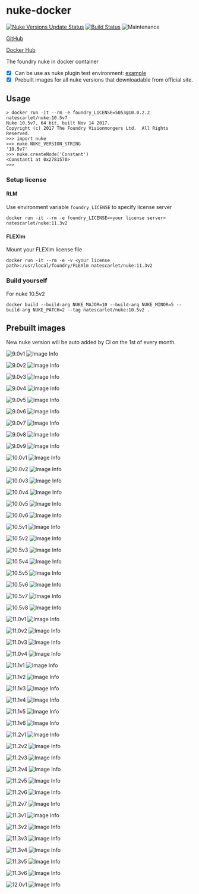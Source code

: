 # nuke-docker

[![Nuke Versions Update Status](https://github.com/NateScarlet/nuke-docker/workflows/update-nuke-versions/badge.svg)](https://github.com/NateScarlet/nuke-docker/actions?query=workflow%3Aupdate-nuke-versions)
[![Build Status](https://img.shields.io/circleci/project/github/NateScarlet/nuke-docker.svg)](https://circleci.com/gh/NateScarlet/nuke-docker)
![Maintenance](https://img.shields.io/maintenance/yes/2020.svg)

[GitHub](https://github.com/NateScarlet/nuke-docker)

[Docker Hub](https://hub.docker.com/r/natescarlet/nuke)

The foundry nuke in docker container

- [x] Can be use as nuke plugin test environment: [example](https://github.com/WuLiFang/Nuke/blob/69239d67ba8b5457c949ce29a5362711c242ac4a/.drone.yml)
- [x] Prebuilt images for all nuke versions that downloadable from official site.

## Usage

```shell
> docker run -it --rm -e foundry_LICENSE=5053@10.0.2.2 natescarlet/nuke:10.5v7
Nuke 10.5v7, 64 bit, built Nov 14 2017.
Copyright (c) 2017 The Foundry Visionmongers Ltd.  All Rights Reserved.
>>> import nuke
>>> nuke.NUKE_VERSION_STRING
'10.5v7'
>>> nuke.createNode('Constant')
<Constant1 at 0x2781570>
>>>
```

### Setup license

#### RLM

Use environment variable `foundry_LICENSE` to specify license server

```shell
docker run -it --rm -e foundry_LICENSE=<your license server> natescarlet/nuke:11.3v2
```

#### FLEXlm

Mount your FLEXlm license file

```shell
docker run -it --rm -e -v <your license path>:/usr/local/foundry/FLEXlm natescarlet/nuke:11.3v2
```

### Build yourself

For nuke 10.5v2

```shell
docker build --build-arg NUKE_MAJOR=10 --build-arg NUKE_MINOR=5 --build-arg NUKE_PATCH=2 --tag natescarlet/nuke:10.5v2 .
```

## Prebuilt images

New nuke version will be auto added by CI on the 1st of every month.

<!-- image badges start -->

![9.0v1](https://images.microbadger.com/badges/version/natescarlet/nuke:9.0v1.svg)
![Image Info](https://images.microbadger.com/badges/image/natescarlet/nuke:9.0v1.svg)

![9.0v2](https://images.microbadger.com/badges/version/natescarlet/nuke:9.0v2.svg)
![Image Info](https://images.microbadger.com/badges/image/natescarlet/nuke:9.0v2.svg)

![9.0v3](https://images.microbadger.com/badges/version/natescarlet/nuke:9.0v3.svg)
![Image Info](https://images.microbadger.com/badges/image/natescarlet/nuke:9.0v3.svg)

![9.0v4](https://images.microbadger.com/badges/version/natescarlet/nuke:9.0v4.svg)
![Image Info](https://images.microbadger.com/badges/image/natescarlet/nuke:9.0v4.svg)

![9.0v5](https://images.microbadger.com/badges/version/natescarlet/nuke:9.0v5.svg)
![Image Info](https://images.microbadger.com/badges/image/natescarlet/nuke:9.0v5.svg)

![9.0v6](https://images.microbadger.com/badges/version/natescarlet/nuke:9.0v6.svg)
![Image Info](https://images.microbadger.com/badges/image/natescarlet/nuke:9.0v6.svg)

![9.0v7](https://images.microbadger.com/badges/version/natescarlet/nuke:9.0v7.svg)
![Image Info](https://images.microbadger.com/badges/image/natescarlet/nuke:9.0v7.svg)

![9.0v8](https://images.microbadger.com/badges/version/natescarlet/nuke:9.0v8.svg)
![Image Info](https://images.microbadger.com/badges/image/natescarlet/nuke:9.0v8.svg)

![9.0v9](https://images.microbadger.com/badges/version/natescarlet/nuke:9.0v9.svg)
![Image Info](https://images.microbadger.com/badges/image/natescarlet/nuke:9.0v9.svg)

![10.0v1](https://images.microbadger.com/badges/version/natescarlet/nuke:10.0v1.svg)
![Image Info](https://images.microbadger.com/badges/image/natescarlet/nuke:10.0v1.svg)

![10.0v2](https://images.microbadger.com/badges/version/natescarlet/nuke:10.0v2.svg)
![Image Info](https://images.microbadger.com/badges/image/natescarlet/nuke:10.0v2.svg)

![10.0v3](https://images.microbadger.com/badges/version/natescarlet/nuke:10.0v3.svg)
![Image Info](https://images.microbadger.com/badges/image/natescarlet/nuke:10.0v3.svg)

![10.0v4](https://images.microbadger.com/badges/version/natescarlet/nuke:10.0v4.svg)
![Image Info](https://images.microbadger.com/badges/image/natescarlet/nuke:10.0v4.svg)

![10.0v5](https://images.microbadger.com/badges/version/natescarlet/nuke:10.0v5.svg)
![Image Info](https://images.microbadger.com/badges/image/natescarlet/nuke:10.0v5.svg)

![10.0v6](https://images.microbadger.com/badges/version/natescarlet/nuke:10.0v6.svg)
![Image Info](https://images.microbadger.com/badges/image/natescarlet/nuke:10.0v6.svg)

![10.5v1](https://images.microbadger.com/badges/version/natescarlet/nuke:10.5v1.svg)
![Image Info](https://images.microbadger.com/badges/image/natescarlet/nuke:10.5v1.svg)

![10.5v2](https://images.microbadger.com/badges/version/natescarlet/nuke:10.5v2.svg)
![Image Info](https://images.microbadger.com/badges/image/natescarlet/nuke:10.5v2.svg)

![10.5v3](https://images.microbadger.com/badges/version/natescarlet/nuke:10.5v3.svg)
![Image Info](https://images.microbadger.com/badges/image/natescarlet/nuke:10.5v3.svg)

![10.5v4](https://images.microbadger.com/badges/version/natescarlet/nuke:10.5v4.svg)
![Image Info](https://images.microbadger.com/badges/image/natescarlet/nuke:10.5v4.svg)

![10.5v5](https://images.microbadger.com/badges/version/natescarlet/nuke:10.5v5.svg)
![Image Info](https://images.microbadger.com/badges/image/natescarlet/nuke:10.5v5.svg)

![10.5v6](https://images.microbadger.com/badges/version/natescarlet/nuke:10.5v6.svg)
![Image Info](https://images.microbadger.com/badges/image/natescarlet/nuke:10.5v6.svg)

![10.5v7](https://images.microbadger.com/badges/version/natescarlet/nuke:10.5v7.svg)
![Image Info](https://images.microbadger.com/badges/image/natescarlet/nuke:10.5v7.svg)

![10.5v8](https://images.microbadger.com/badges/version/natescarlet/nuke:10.5v8.svg)
![Image Info](https://images.microbadger.com/badges/image/natescarlet/nuke:10.5v8.svg)

![11.0v1](https://images.microbadger.com/badges/version/natescarlet/nuke:11.0v1.svg)
![Image Info](https://images.microbadger.com/badges/image/natescarlet/nuke:11.0v1.svg)

![11.0v2](https://images.microbadger.com/badges/version/natescarlet/nuke:11.0v2.svg)
![Image Info](https://images.microbadger.com/badges/image/natescarlet/nuke:11.0v2.svg)

![11.0v3](https://images.microbadger.com/badges/version/natescarlet/nuke:11.0v3.svg)
![Image Info](https://images.microbadger.com/badges/image/natescarlet/nuke:11.0v3.svg)

![11.0v4](https://images.microbadger.com/badges/version/natescarlet/nuke:11.0v4.svg)
![Image Info](https://images.microbadger.com/badges/image/natescarlet/nuke:11.0v4.svg)

![11.1v1](https://images.microbadger.com/badges/version/natescarlet/nuke:11.1v1.svg)
![Image Info](https://images.microbadger.com/badges/image/natescarlet/nuke:11.1v1.svg)

![11.1v2](https://images.microbadger.com/badges/version/natescarlet/nuke:11.1v2.svg)
![Image Info](https://images.microbadger.com/badges/image/natescarlet/nuke:11.1v2.svg)

![11.1v3](https://images.microbadger.com/badges/version/natescarlet/nuke:11.1v3.svg)
![Image Info](https://images.microbadger.com/badges/image/natescarlet/nuke:11.1v3.svg)

![11.1v4](https://images.microbadger.com/badges/version/natescarlet/nuke:11.1v4.svg)
![Image Info](https://images.microbadger.com/badges/image/natescarlet/nuke:11.1v4.svg)

![11.1v5](https://images.microbadger.com/badges/version/natescarlet/nuke:11.1v5.svg)
![Image Info](https://images.microbadger.com/badges/image/natescarlet/nuke:11.1v5.svg)

![11.1v6](https://images.microbadger.com/badges/version/natescarlet/nuke:11.1v6.svg)
![Image Info](https://images.microbadger.com/badges/image/natescarlet/nuke:11.1v6.svg)

![11.2v1](https://images.microbadger.com/badges/version/natescarlet/nuke:11.2v1.svg)
![Image Info](https://images.microbadger.com/badges/image/natescarlet/nuke:11.2v1.svg)

![11.2v2](https://images.microbadger.com/badges/version/natescarlet/nuke:11.2v2.svg)
![Image Info](https://images.microbadger.com/badges/image/natescarlet/nuke:11.2v2.svg)

![11.2v3](https://images.microbadger.com/badges/version/natescarlet/nuke:11.2v3.svg)
![Image Info](https://images.microbadger.com/badges/image/natescarlet/nuke:11.2v3.svg)

![11.2v4](https://images.microbadger.com/badges/version/natescarlet/nuke:11.2v4.svg)
![Image Info](https://images.microbadger.com/badges/image/natescarlet/nuke:11.2v4.svg)

![11.2v5](https://images.microbadger.com/badges/version/natescarlet/nuke:11.2v5.svg)
![Image Info](https://images.microbadger.com/badges/image/natescarlet/nuke:11.2v5.svg)

![11.2v6](https://images.microbadger.com/badges/version/natescarlet/nuke:11.2v6.svg)
![Image Info](https://images.microbadger.com/badges/image/natescarlet/nuke:11.2v6.svg)

![11.2v7](https://images.microbadger.com/badges/version/natescarlet/nuke:11.2v7.svg)
![Image Info](https://images.microbadger.com/badges/image/natescarlet/nuke:11.2v7.svg)

![11.3v1](https://images.microbadger.com/badges/version/natescarlet/nuke:11.3v1.svg)
![Image Info](https://images.microbadger.com/badges/image/natescarlet/nuke:11.3v1.svg)

![11.3v2](https://images.microbadger.com/badges/version/natescarlet/nuke:11.3v2.svg)
![Image Info](https://images.microbadger.com/badges/image/natescarlet/nuke:11.3v2.svg)

![11.3v3](https://images.microbadger.com/badges/version/natescarlet/nuke:11.3v3.svg)
![Image Info](https://images.microbadger.com/badges/image/natescarlet/nuke:11.3v3.svg)

![11.3v4](https://images.microbadger.com/badges/version/natescarlet/nuke:11.3v4.svg)
![Image Info](https://images.microbadger.com/badges/image/natescarlet/nuke:11.3v4.svg)

![11.3v5](https://images.microbadger.com/badges/version/natescarlet/nuke:11.3v5.svg)
![Image Info](https://images.microbadger.com/badges/image/natescarlet/nuke:11.3v5.svg)

![11.3v6](https://images.microbadger.com/badges/version/natescarlet/nuke:11.3v6.svg)
![Image Info](https://images.microbadger.com/badges/image/natescarlet/nuke:11.3v6.svg)

![12.0v1](https://images.microbadger.com/badges/version/natescarlet/nuke:12.0v1.svg)
![Image Info](https://images.microbadger.com/badges/image/natescarlet/nuke:12.0v1.svg)

<!-- image badges end -->
